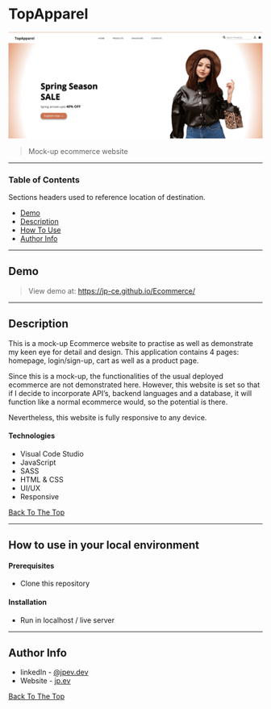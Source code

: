 # TopApparel

![Project Image](./img/Readme_image.PNG)

> Mock-up ecommerce website

---

### Table of Contents

Sections headers used to reference location of destination.

- [Demo](#demo)
- [Description](#description)
- [How To Use](#how-to-use-in-your-local-environment)
- [Author Info](#author-info)

---

## Demo

> View demo at: https://jp-ce.github.io/Ecommerce/

---

## Description

This is a mock-up Ecommerce website to practise as well as demonstrate my keen eye for detail and design. This application contains 4 pages: homepage, login/sign-up, cart as well as a product page.

Since this is a mock-up, the functionalities of the usual deployed ecommerce are not demonstrated here. However, this website is set so that if I decide to incorporate API’s, backend languages and a database, it will function like a normal ecommerce would, so the potential is there.

Nevertheless, this website is fully responsive to any device.

#### Technologies

- Visual Code Studio
- JavaScript
- SASS
- HTML & CSS
- UI/UX
- Responsive

[Back To The Top](#topapparel)

---

## How to use in your local environment

#### Prerequisites

- Clone this repository

#### Installation

- Run in localhost / live server

---

## Author Info

- linkedIn - [@jpev.dev](https://linkedin.com/in/jianneevangelista)
- Website - [jp.ev](https://jpce.netlify.app/)

[Back To The Top](#topapparel)
